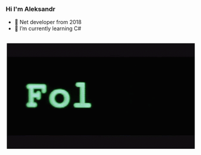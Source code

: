 ### Hi I'm Aleksandr
- 🔭 Net developer from 2018
- 🌱 I’m currently learning C#
<br>

<div align="center" style="display: flex; justify-content: space-around; margin-bottom:1vh;">
      <img src="https://github.com/Platonenkov/Platonenkov/blob/main/wr.gif" alt="follow">
</div>

